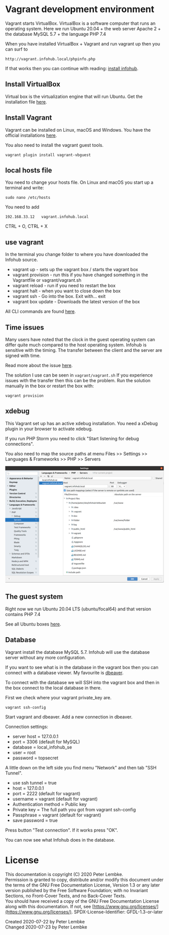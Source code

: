 # Vagrant development environment

Vagrant starts VirtualBox. VirtualBox is a software computer that runs an operating system.
Here we run Ubuntu 20.04 + the web server Apache 2 + the database MySQL 5.7 + the language PHP 7.4

When you have installed VirtualBox + Vagrant and run vagrant up then you can surf to
```
http://vagrant.infohub.local/phpinfo.php
```
If that works then you can continue with reading: [install infohub](install-infohub.md).

## Install VirtualBox
Virtual box is the virtualization engine that will run Ubuntu.
Get the installation file [here](https://www.virtualbox.org/wiki/Downloads). 

## Install Vagrant
Vagrant can be installed on Linux, macOS and Windows.
You have the official installations [here](https://www.vagrantup.com/downloads).

You also need to install the vagrant guest tools. 
```
vagrant plugin install vagrant-vbguest
```

## local hosts file
You need to change your hosts file.
On Linux and macOS you start up a terminal and write:
```
sudo nano /etc/hosts
```
You need to add
```
192.168.33.12	vagrant.infohub.local
```
CTRL + O, CTRL + X

## use vagrant
In the terminal you change folder to where you have downloaded the Infohub source.

* vagrant up - sets up the vagrant box / starts the vagrant box
* vagrant provision - run this if you have changed something in the Vagrantfile or vagrant/vagrant.sh
* vagrant reload - run if you need to restart the box
* vagrant halt - when you want to close down the box
* vagrant ssh - Go into the box. Exit with... exit
* vagrant box update - Downloads the latest version of the box

All CLI commands are found [here](https://www.vagrantup.com/docs/cli).  

## Time issues
Many users have noted that the clock in the guest operating system can differ quite much compared to the host operating system.
Infohub is sensitive with the timing. The transfer between the client and the server are signed with time.

Read more about the issue [here](https://github.com/laravel/homestead/issues/799).

The solution I use can be seen in `vagrant/vagrant.sh`
If you experience issues with the transfer then this can be the problem. Run the solution manually in the box or restart the box with:
```
vagrant provision
```

## xdebug
This Vagrant set up has an active xdebug installation.
You need a xDebug plugin in your browser to activate xdebug. 

If you run PHP Storm you need to click "Start listening for debug connections". 

You also need to map the source paths at menu Files >> Settings >> Languages & Frameworks >> PHP >> Servers

![PHP storm + Xdebug](../folder/doc/images/phpstorm-xdebug.png) 

## The guest system
Right now we run Ubuntu 20.04 LTS (ubuntu/focal64) and that version contains PHP 7.4

See all Ubuntu boxes [here](https://app.vagrantup.com/ubuntu).

## Database
Vagrant install the database MySQL 5.7. Infohub will use the database server without any more configuration.

If you want to see what is in the database in the vagrant box then you can connect with a database viewer. My favourite is [dbeaver](https://dbeaver.io/).

To connect with the database we will SSH into the vagrant box and then in the box connect to the local database in there.

First we check where your vagrant private_key are.
```
vagrant ssh-config
```
Start vagrant and dbeaver. Add a new connection in dbeaver.

Connection settings:
* server host = 127.0.0.1
* port = 3306 (default for MySQL)
* database = local_infohub_se
* user = root
* password = topsecret 

A little down on the left side you find menu "Network" and then tab "SSH Tunnel".
* use ssh tunnel = true
* host = 127.0.0.1
* port = 2222 (default for vagrant)
* username = vagrant (default for vagrant)
* Authentication method = Public key
* Private key = The full path you got from vagrant ssh-config
* Passphrase = vagrant (default for vagrant)
* save password = true

Press button "Test connection". If it works press "OK". 

You can now see what Infohub does in the database.

# License
This documentation is copyright (C) 2020 Peter Lembke.  
Permission is granted to copy, distribute and/or modify this document under the terms of the GNU Free Documentation License, Version 1.3 or any later version published by the Free Software Foundation; with no Invariant Sections, no Front-Cover Texts, and no Back-Cover Texts.  
You should have received a copy of the GNU Free Documentation License along with this documentation. If not, see [https://www.gnu.org/licenses/](https://www.gnu.org/licenses/).  SPDX-License-Identifier: GFDL-1.3-or-later  

Created 2020-07-22 by Peter Lembke  
Changed 2020-07-23 by Peter Lembke  
